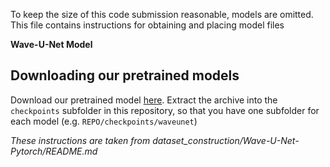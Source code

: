 To keep the size of this code submission reasonable, models are omitted. This file contains instructions for obtaining and placing model files

**Wave-U-Net Model**

## Downloading our pretrained models

Download our pretrained model [here](https://www.dropbox.com/s/r374hce896g4xlj/models.7z?dl=1).
Extract the archive into the ``checkpoints`` subfolder in this repository, so that you have one subfolder for each model (e.g. ``REPO/checkpoints/waveunet``)

*These instructions are taken from dataset_construction/Wave-U-Net-Pytorch/README.md*
